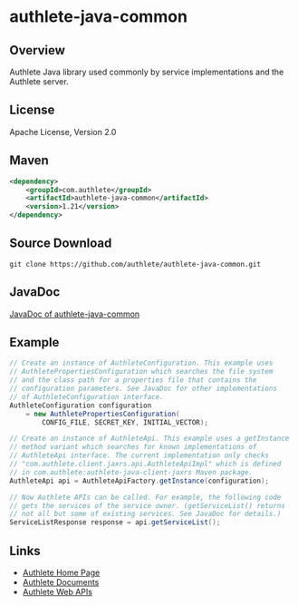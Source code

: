 authlete-java-common
====================

Overview
--------

Authlete Java library used commonly by service implementations and
the Authlete server.


License
-------

Apache License, Version 2.0


Maven
-----

```xml
<dependency>
    <groupId>com.authlete</groupId>
    <artifactId>authlete-java-common</artifactId>
    <version>1.21</version>
</dependency>
```


Source Download
---------------

    git clone https://github.com/authlete/authlete-java-common.git


JavaDoc
-------

[JavaDoc of authlete-java-common](http://authlete.github.io/authlete-java-common/)


Example
-------

```java
// Create an instance of AuthleteConfiguration. This example uses
// AuthletePropertiesConfiguration which searches the file system
// and the class path for a properties file that contains the
// configuration parameters. See JavaDoc for other implementations
// of AuthleteConfiguration interface.
AuthleteConfiguration configuration
    = new AuthletePropertiesConfiguration(
        CONFIG_FILE, SECRET_KEY, INITIAL_VECTOR);

// Create an instance of AuthleteApi. This example uses a getInstance
// method variant which searches for known implementations of
// AuthleteApi interface. The current implementation only checks
// "com.authlete.client.jaxrs.api.AuthleteApiImpl" which is defined
// in com.authlete:authlete-java-client-jaxrs Maven package.
AuthleteApi api = AuthleteApiFactory.getInstance(configuration);

// Now Authlete APIs can be called. For example, the following code
// gets the services of the service owner. (getServiceList() returns
// not all but some of existing services. See JavaDoc for details.)
ServiceListResponse response = api.getServiceList();
```


Links
-----

* [Authlete Home Page](https://www.authlete.com/)
* [Authlete Documents](https://www.authlete.com/documents)
* [Authlete Web APIs](https://www.authlete.com/documents/apis)
